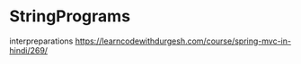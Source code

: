# StringPrograms
interpreparations
https://learncodewithdurgesh.com/course/spring-mvc-in-hindi/269/
